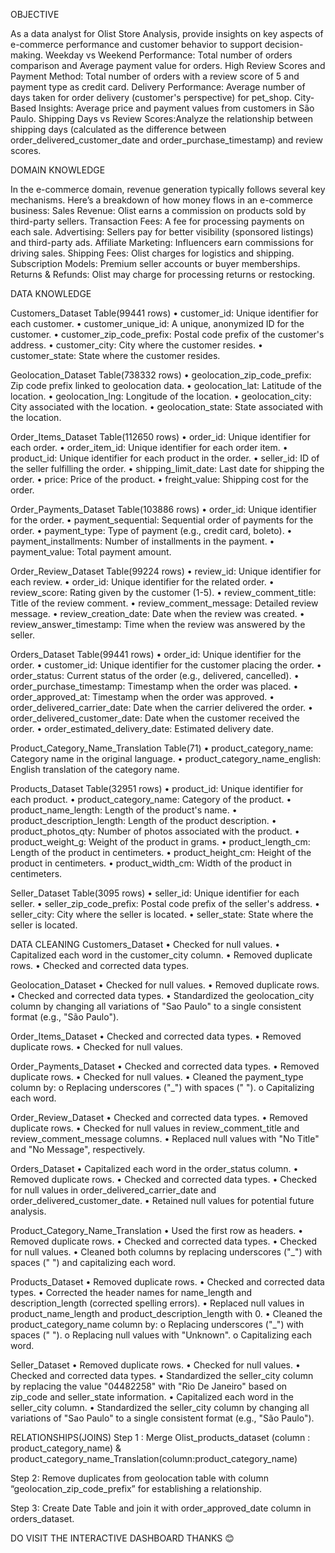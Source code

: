 OBJECTIVE

As a data analyst for Olist Store Analysis, provide insights on key aspects of e-commerce performance and customer behavior to support decision-making.
Weekday vs Weekend Performance: Total number of orders comparison and Average payment value for orders.
High Review Scores and Payment Method: Total number of orders with a review score of 5 and payment type as credit card.
Delivery Performance: Average number of days taken for order delivery (customer's perspective) for pet_shop.
City-Based Insights: Average price and payment values from customers in São Paulo.
Shipping Days vs Review Scores:Analyze the relationship between shipping days (calculated as the difference between order_delivered_customer_date and order_purchase_timestamp) and review scores.

DOMAIN KNOWLEDGE

In the e-commerce domain, revenue generation typically follows several key mechanisms. Here’s a breakdown of how money flows in an e-commerce business:
Sales Revenue: Olist earns a commission on products sold by third-party sellers.
Transaction Fees: A fee for processing payments on each sale.
Advertising: Sellers pay for better visibility (sponsored listings) and third-party ads.
Affiliate Marketing: Influencers earn commissions for driving sales.
Shipping Fees: Olist charges for logistics and shipping.
Subscription Models: Premium seller accounts or buyer memberships.
Returns & Refunds: Olist may charge for processing returns or restocking.

DATA KNOWLEDGE

Customers_Dataset Table(99441 rows)
•	customer_id: Unique identifier for each customer.
•	customer_unique_id: A unique, anonymized ID for the customer.
•	customer_zip_code_prefix: Postal code prefix of the customer's address.
•	customer_city: City where the customer resides.
•	customer_state: State where the customer resides.

Geolocation_Dataset Table(738332 rows)
•	geolocation_zip_code_prefix: Zip code prefix linked to geolocation data.
•	geolocation_lat: Latitude of the location.
•	geolocation_lng: Longitude of the location.
•	geolocation_city: City associated with the location.
•	geolocation_state: State associated with the location.

Order_Items_Dataset Table(112650 rows)
•	order_id: Unique identifier for each order.
•	order_item_id: Unique identifier for each order item.
•	product_id: Unique identifier for each product in the order.
•	seller_id: ID of the seller fulfilling the order.
•	shipping_limit_date: Last date for shipping the order.
•	price: Price of the product.
•	freight_value: Shipping cost for the order.

Order_Payments_Dataset Table(103886 rows)
•	order_id: Unique identifier for the order.
•	payment_sequential: Sequential order of payments for the order.
•	payment_type: Type of payment (e.g., credit card, boleto).
•	payment_installments: Number of installments in the payment.
•	payment_value: Total payment amount.

Order_Review_Dataset Table(99224 rows)
•	review_id: Unique identifier for each review.
•	order_id: Unique identifier for the related order.
•	review_score: Rating given by the customer (1-5).
•	review_comment_title: Title of the review comment.
•	review_comment_message: Detailed review message.
•	review_creation_date: Date when the review was created.
•	review_answer_timestamp: Time when the review was answered by the seller.

Orders_Dataset Table(99441 rows)
•	order_id: Unique identifier for the order.
•	customer_id: Unique identifier for the customer placing the order.
•	order_status: Current status of the order (e.g., delivered, cancelled).
•	order_purchase_timestamp: Timestamp when the order was placed.
•	order_approved_at: Timestamp when the order was approved.
•	order_delivered_carrier_date: Date when the carrier delivered the order.
•	order_delivered_customer_date: Date when the customer received the order.
•	order_estimated_delivery_date: Estimated delivery date.

Product_Category_Name_Translation Table(71)
•	product_category_name: Category name in the original language.
•	product_category_name_english: English translation of the category name.

Products_Dataset Table(32951 rows)
•	product_id: Unique identifier for each product.
•	product_category_name: Category of the product.
•	product_name_length: Length of the product's name.
•	product_description_length: Length of the product description.
•	product_photos_qty: Number of photos associated with the product.
•	product_weight_g: Weight of the product in grams.
•	product_length_cm: Length of the product in centimeters.
•	product_height_cm: Height of the product in centimeters.
•	product_width_cm: Width of the product in centimeters.

Seller_Dataset Table(3095 rows)
•	seller_id: Unique identifier for each seller.
•	seller_zip_code_prefix: Postal code prefix of the seller's address.
•	seller_city: City where the seller is located.
•	seller_state: State where the seller is located.

DATA CLEANING
Customers_Dataset
•	Checked for null values.
•	Capitalized each word in the customer_city column.
•	Removed duplicate rows.
•	Checked and corrected data types.

Geolocation_Dataset
•	Checked for null values.
•	Removed duplicate rows.
•	Checked and corrected data types.
•	Standardized the geolocation_city column by changing all variations of "Sao Paulo" to a single consistent format (e.g., "São Paulo").

Order_Items_Dataset
•	Checked and corrected data types.
•	Removed duplicate rows.
•	Checked for null values.

Order_Payments_Dataset
•	Checked and corrected data types.
•	Removed duplicate rows.
•	Checked for null values.
•	Cleaned the payment_type column by:
o	Replacing underscores ("_") with spaces (" ").
o	Capitalizing each word.

Order_Review_Dataset
•	Checked and corrected data types.
•	Removed duplicate rows.
•	Checked for null values in review_comment_title and review_comment_message columns.
•	Replaced null values with "No Title" and "No Message", respectively.

 Orders_Dataset
•	Capitalized each word in the order_status column.
•	Removed duplicate rows.
•	Checked and corrected data types.
•	Checked for null values in order_delivered_carrier_date and order_delivered_customer_date.
•	Retained null values for potential future analysis.

 Product_Category_Name_Translation
•	Used the first row as headers.
•	Removed duplicate rows.
•	Checked and corrected data types.
•	Checked for null values.
•	Cleaned both columns by replacing underscores ("_") with spaces (" ") and capitalizing each word.

Products_Dataset
•	Removed duplicate rows.
•	Checked and corrected data types.
•	Corrected the header names for name_length and description_length (corrected spelling errors).
•	Replaced null values in product_name_length and product_description_length with 0.
•	Cleaned the product_category_name column by:
o	Replacing underscores ("_") with spaces (" ").
o	Replacing null values with "Unknown".
o	Capitalizing each word.

Seller_Dataset
•	Removed duplicate rows.
•	Checked for null values.
•	Checked and corrected data types.
•	Standardized the seller_city column by replacing the value "04482258" with "Rio De Janeiro" based on zip_code and seller_state information.
•	Capitalized each word in the seller_city column.
•	Standardized the seller_city column by changing all variations of "Sao Paulo" to a single consistent format (e.g., "São Paulo").


RELATIONSHIPS(JOINS)
Step 1 :
Merge Olist_products_dataset (column : product_category_name) & product_category_name_Translation(column:product_category_name)

Step 2:
Remove duplicates from geolocation table with column “geolocation_zip_code_prefix” for establishing a relationship.

Step 3: 
Create Date Table and join it with order_approved_date column in orders_dataset.
 
DO VISIT THE INTERACTIVE DASHBOARD
THANKS 😊


